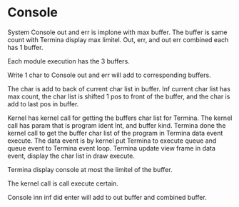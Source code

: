 # Console

System Console out and err is implone with max buffer.
The buffer is same count with Termina display max limitel.
Out, err, and out err combined each has 1 buffer.

Each module execution has the 3 buffers.

Write 1 char to Console out and err will add to
corresponding buffers.

The char is add to back of current char list in buffer.
Inf current char list has max count, the char list is shifted
1 pos to front of the buffer, and the char is add to last pos
in buffer.

Kernel has kernel call for getting the buffers char list
for Termina.
The kernel call has param that is program ident Int, and buffer kind.
Termina done the kernel call to get the buffer
char list of the program in Termina data event execute. 
The data event is by kernel put Termina to execute queue and queue event
to Termina event loop. 
Termina update view frame in data event, display the char list in
draw execute.

Termina display console at most the limitel of the buffer.

The kernel call is call execute certain.

Console inn inf did enter will add to out buffer and combined buffer.